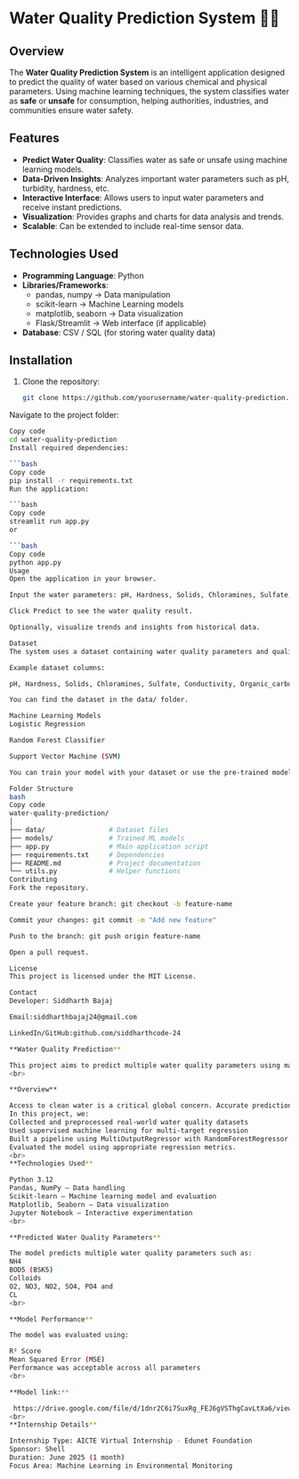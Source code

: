 
# Water Quality Prediction System 🌊💧

## Overview
The **Water Quality Prediction System** is an intelligent application designed to predict the quality of water based on various chemical and physical parameters. Using machine learning techniques, the system classifies water as **safe** or **unsafe** for consumption, helping authorities, industries, and communities ensure water safety.


## Features
- **Predict Water Quality**: Classifies water as safe or unsafe using machine learning models.  
- **Data-Driven Insights**: Analyzes important water parameters such as pH, turbidity, hardness, etc.  
- **Interactive Interface**: Allows users to input water parameters and receive instant predictions.  
- **Visualization**: Provides graphs and charts for data analysis and trends.  
- **Scalable**: Can be extended to include real-time sensor data.  


## Technologies Used
- **Programming Language**: Python  
- **Libraries/Frameworks**:  
  - pandas, numpy → Data manipulation  
  - scikit-learn → Machine Learning models  
  - matplotlib, seaborn → Data visualization  
  - Flask/Streamlit → Web interface (if applicable)  
- **Database**: CSV / SQL (for storing water quality data)  


## Installation
1. Clone the repository:
   ```bash
   git clone https://github.com/yourusername/water-quality-prediction.git
Navigate to the project folder:

```bash
Copy code
cd water-quality-prediction
Install required dependencies:

```bash
Copy code
pip install -r requirements.txt
Run the application:

```bash
Copy code
streamlit run app.py
or

```bash
Copy code
python app.py
Usage
Open the application in your browser.

Input the water parameters: pH, Hardness, Solids, Chloramines, Sulfate, Conductivity, Organic Carbon, Trihalomethanes, Turbidity, etc.

Click Predict to see the water quality result.

Optionally, visualize trends and insights from historical data.

Dataset
The system uses a dataset containing water quality parameters and quality labels.

Example dataset columns:

pH, Hardness, Solids, Chloramines, Sulfate, Conductivity, Organic_carbon, Trihalomethanes, Turbidity, Quality

You can find the dataset in the data/ folder.

Machine Learning Models
Logistic Regression

Random Forest Classifier

Support Vector Machine (SVM)

You can train your model with your dataset or use the pre-trained model provided.

Folder Structure
bash
Copy code
water-quality-prediction/
│
├── data/                # Dataset files
├── models/              # Trained ML models
├── app.py               # Main application script
├── requirements.txt     # Dependencies
├── README.md            # Project documentation
└── utils.py             # Helper functions
Contributing
Fork the repository.

Create your feature branch: git checkout -b feature-name

Commit your changes: git commit -m "Add new feature"

Push to the branch: git push origin feature-name

Open a pull request.

License
This project is licensed under the MIT License.

Contact
Developer: Siddharth Bajaj

Email:siddharthbajaj24@gmail.com

LinkedIn/GitHub:github.com/siddharthcode-24

**Water Quality Prediction**

This project aims to predict multiple water quality parameters using machine learning techniques, specifically MultiOutputRegressor wrapped around a RandomForestRegressor. It was developed as part of a one-month AICTE Virtual Internship sponsored by Shell in June 2025.
<br>

**Overview**

Access to clean water is a critical global concern. Accurate prediction of various water quality metrics can help in early detection of pollution and ensure timely intervention.
In this project, we:
Collected and preprocessed real-world water quality datasets
Used supervised machine learning for multi-target regression
Built a pipeline using MultiOutputRegressor with RandomForestRegressor
Evaluated the model using appropriate regression metrics.
<br>
**Technologies Used**

Python 3.12
Pandas, NumPy – Data handling
Scikit-learn – Machine learning model and evaluation
Matplotlib, Seaborn – Data visualization
Jupyter Notebook – Interactive experimentation
<br>

**Predicted Water Quality Parameters**

The model predicts multiple water quality parameters such as:
NH4
BOD5 (BSK5)
Colloids
O2, NO3, NO2, SO4, PO4 and
CL
<br>

**Model Performance**

The model was evaluated using:

R² Score
Mean Squared Error (MSE)
Performance was acceptable across all parameters
<br>

**Model link:**

 https://drive.google.com/file/d/1dnr2C6i7SuxRg_FEJ6gVSThgCavLtXa6/view?usp=drive_link
<br>
**Internship Details**

Internship Type: AICTE Virtual Internship - Edunet Foundation
Sponsor: Shell
Duration: June 2025 (1 month)
Focus Area: Machine Learning in Environmental Monitoring
